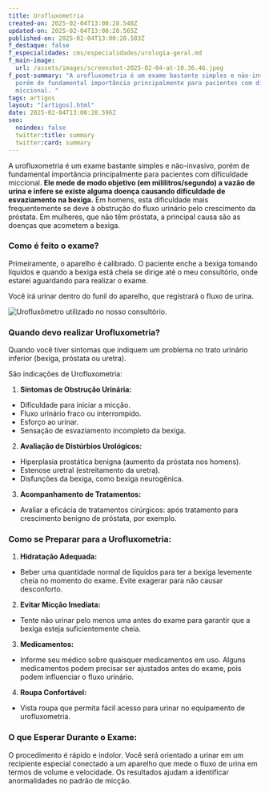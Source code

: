 ```yaml
---
title: Urofluxometria
created-on: 2025-02-04T13:00:28.548Z
updated-on: 2025-02-04T13:00:28.565Z
published-on: 2025-02-04T13:00:28.583Z
f_destaque: false
f_especialidades: cms/especialidades/urologia-geral.md
f_main-image:
  url: /assets/images/screenshot-2025-02-04-at-10.36.46.jpeg
f_post-summary: "A urofluxometria é um exame bastante simples e näo-invasivo,
  porém de fundamental importância principalmente para pacientes com dificuldade
  miccional. "
tags: artigos
layout: "[artigos].html"
date: 2025-02-04T13:00:28.596Z
seo:
  noindex: false
  twitter:title: summary
  twitter:card: summary
---
```

A urofluxometria é um exame bastante simples e näo-invasivo, porém de fundamental importância principalmente para pacientes com dificuldade miccional. **Ele mede de modo objetivo (em mililitros/segundo) a vazão de urina e infere se existe alguma doença causando dificuldade de esvaziamento na bexiga.** Em homens, esta dificuldade mais frequentemente se deve à obstrução do fluxo urinário pelo crescimento da próstata. Em mulheres, que não têm próstata, a principal causa são as doenças que acometem a bexiga. 

### **Como é feito o exame?** 

Primeiramente, o aparelho é calibrado. O paciente enche a bexiga tomando líquidos e quando a bexiga está cheia se dirige até o meu consultório, onde estarei aguardando para realizar o exame.  

Você irá urinar dentro do funil do aparelho, que registrará o fluxo de urina. 

![Urofluxômetro utilizado no nosso consultório. ](/assets/images/urofluxometria.jpg "Urofluxômetro utilizado no nosso consultório. ")

### **Quando devo realizar Urofluxometria?** 

Quando você tiver sintomas que indiquem um problema no trato urinário inferior (bexiga, próstata ou uretra). 

São indicações de Urofluxometria: 

1. **Sintomas de Obstrução Urinária:** 

* Dificuldade para iniciar a micção. 
* Fluxo urinário fraco ou interrompido. 
* Esforço ao urinar. 
* Sensação de esvaziamento incompleto da bexiga. 

2. **Avaliação de Distúrbios Urológicos:** 

* Hiperplasia prostática benigna (aumento da próstata nos homens). 
* Estenose uretral (estreitamento da uretra). 
* Disfunções da bexiga, como bexiga neurogênica. 

3. **Acompanhamento de Tratamentos:** 

* Avaliar a eficácia de tratamentos cirúrgicos: após tratamento para crescimento benigno de próstata, por exemplo. 

### Como se Preparar para a Urofluxometria: 

1. **Hidratação Adequada:** 

* Beber uma quantidade normal de líquidos para ter a bexiga levemente cheia no momento do exame. Evite exagerar para não causar desconforto. 

2. **Evitar Micção Imediata:** 

* Tente não urinar pelo menos uma antes do exame para garantir que a bexiga esteja suficientemente cheia. 

3. **Medicamentos:** 

* Informe seu médico sobre quaisquer medicamentos em uso. Alguns medicamentos podem precisar ser ajustados antes do exame, pois podem influenciar o fluxo urinário. 

4. **Roupa Confortável:** 

* Vista roupa que permita fácil acesso para urinar no equipamento de urofluxometria. 

### O que Esperar Durante o Exame: 

O procedimento é rápido e indolor. Você será orientado a urinar em um recipiente especial conectado a um aparelho que mede o fluxo de urina em termos de volume e velocidade. Os resultados ajudam a identificar anormalidades no padrão de micção.